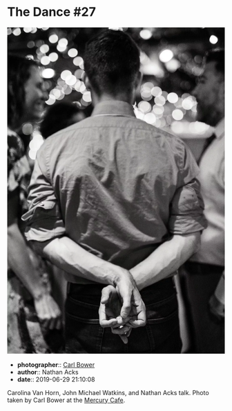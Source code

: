 # The Dance \#27

![Carolina Van Horn, John Michael Watkins, and Nathan Acks talk](assets/2019-06-29-set-4-the-dance-27.webp)

* **photographer**:: [Carl Bower](https://carlbowerphotos.com)
* **author**:: Nathan Acks
* **date**:: 2019-06-29 21:10:08

Carolina Van Horn, John Michael Watkins, and Nathan Acks talk. Photo taken by Carl Bower at the [Mercury Cafe](http://mercurycafe.com).

